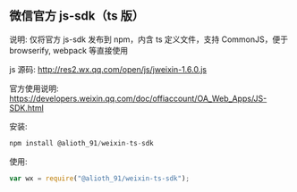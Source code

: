 ## 微信官方 js-sdk（ts 版）

说明: 仅将官方 js-sdk 发布到 npm，内含 ts 定义文件，支持 CommonJS，便于 browserify, webpack 等直接使用

js 源码: http://res2.wx.qq.com/open/js/jweixin-1.6.0.js

官方使用说明: https://developers.weixin.qq.com/doc/offiaccount/OA_Web_Apps/JS-SDK.html

安装:

```js
npm install @alioth_91/weixin-ts-sdk
```

使用:

```js
var wx = require("@alioth_91/weixin-ts-sdk");
```
